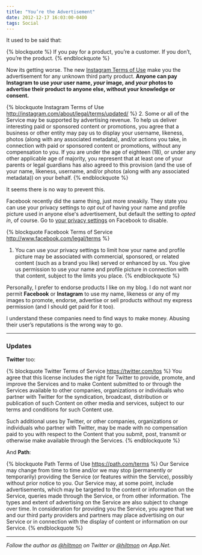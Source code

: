 ```yaml
---
title: "You’re the Advertisement"
date: 2012-12-17 16:03:00-0400
tags: Social
---
```


It used to be said that:

{% blockquote %}
If you pay for a product, you’re a customer. If you don’t, you’re the product.
{% endblockquote %}

Now its getting worse. The new [Instagram Terms of Use](http://instagram.com/about/legal/terms/updated/) make you the advertisement for any unknown third party product. **Anyone can pay Instagram to use *your* user name, *your* image, and *your* photos to advertise their product to anyone else, without your knowledge or consent.**

{% blockquote Instagram Terms of Use http://instagram.com/about/legal/terms/updated/ %}
2. Some or all of the Service may be supported by advertising revenue. To help us deliver interesting paid or sponsored content or promotions, you agree that a business or other entity may pay us to display your username, likeness, photos (along with any associated metadata), and/or actions you take, in connection with paid or sponsored content or promotions, without any compensation to you. If you are under the age of eighteen (18), or under any other applicable age of majority, you represent that at least one of your parents or legal guardians has also agreed to this provision (and the use of your name, likeness, username, and/or photos (along with any associated metadata)) on your behalf.
{% endblockquote %}

It seems there is no way to prevent this.

Facebook recently did the same thing, just more sneakily. They state you can use your privacy settings to *opt out* of having your name and profile picture used in anyone else's advertisement, but default the setting to *opted in*, of course. Go to [your privacy settings](https://www.facebook.com/settings?tab=ads) on Facebook to disable.

{% blockquote Facebook Terms of Service http://www.facebook.com/legal/terms %}
1. You can use your privacy settings to limit how your name and profile picture may be associated with commercial, sponsored, or related content (such as a brand you like) served or enhanced by us. You give us permission to use your name and profile picture in connection with that content, subject to the limits you place.
{% endblockquote %}

Personally, I prefer to endorse products I like on my blog. I do not want nor permit **Facebook** or **Instagram** to use my name, likeness or any of my images to promote, endorse, advertise or sell products without my express permission (and I should get paid for it too).

I understand these companies need to find ways to make money. Abusing their user’s reputations is the wrong way to go.

---

### Updates

**Twitter** too:

{% blockquote Twitter Terms of Service https://twitter.com/tos %}
You agree that this license includes the right for Twitter to provide, promote, and improve the Services and to make Content submitted to or through the Services available to other companies, organizations or individuals who partner with Twitter for the syndication, broadcast, distribution or publication of such Content on other media and services, subject to our terms and conditions for such Content use.

Such additional uses by Twitter, or other companies, organizations or individuals who partner with Twitter, may be made with no compensation paid to you with respect to the Content that you submit, post, transmit or otherwise make available through the Services.
{% endblockquote %}

And **Path**:

{% blockquote Path Terms of Use https://path.com/terms %}
Our Service may change from time to time and/or we may stop (permanently or temporarily) providing the Service (or features within the Service), possibly without prior notice to you. Our Service may, at some point, include advertisements, which may be targeted to the content or information on the Service, queries made through the Service, or from other information. The types and extent of advertising on the Service are also subject to change over time. In consideration for providing you the Service, you agree that we and our third party providers and partners may place advertising on our Service or in connection with the display of content or information on our Service.
{% endblockquote %}

---

*Follow the author as [@hiltmon](https://twitter.com/hiltmon) on Twitter or [@hiltmon](http://alpha.app.net/hiltmon) on App.Net.*
